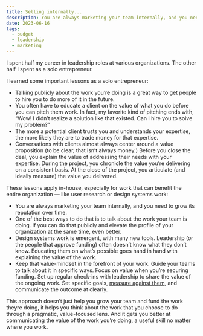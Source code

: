 ```yaml
---
title: Selling internally...
description: You are always marketing your team internally, and you need to grow its reputation over time.
date: 2023-06-16
tags:
  - budget
  - leadership
  - marketing
---
```

I spent half my career in leadership roles at various organizations. The other half I spent as a solo entrepreneur.

I learned some important lessons as a solo entrepreneur:

- Talking publicly about the work you’re doing is a great way to get people to hire you to do more of it in the future.
- You often have to educate a client on the value of what you do before you can pitch them work. In fact, my favorite kind of pitching ends with, “Wow! I didn’t realize a solution like that existed. Can I hire you to solve my problem?”
- The more a potential client trusts you and understands your expertise, the more likely they are to trade money for that expertise.
- Conversations with clients almost always center around a value proposition (to be clear, that isn’t always money.) Before you close the deal, you explain the value of addressing their needs with your expertise. During the project, you chronicle the value you’re delivering on a consistent basis. At the close of the project, you articulate (and ideally measure) the value you delivered.

These lessons apply in-house, especially for work that can benefit the entire organization — like user research or design systems work:

- You are always marketing your team internally, and you need to grow its reputation over time.
- One of the best ways to do that is to talk about the work your team is doing. If you can do that publicly and elevate the profile of your organization at the same time, even better.
- Design systems work is emergent, with many new tools. Leadership (or the people that approve funding) often doesn’t know what they don’t know. Educating them on what’s possible goes hand in hand with explaining the value of the work.
- Keep that value-mindset in the forefront of your work. Guide your teams to talk about it in specific ways. Focus on value when you’re securing funding. Set up regular check-ins with leadership to share the value of the ongoing work. Set specific goals, [measure against them](https://practicaldesignsystems.com/daily/measuring-success/), and communicate the outcome at clearly.

This approach doesn’t just help you grow your team and fund the work theyre doing, it helps you think about the work that you choose to do through a pragmatic, value-focused lens. And it gets you better at communicating the value of the work you’re doing, a useful skill no matter where you work.